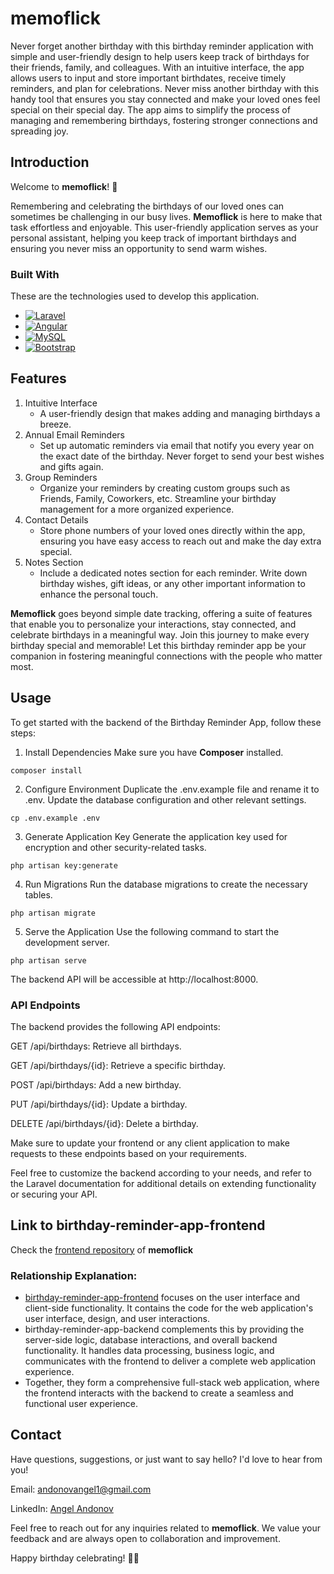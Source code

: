 # memoflick

Never forget another birthday with this birthday reminder application with simple and user-friendly design to help users keep track of birthdays for their friends, family, and colleagues. With an intuitive interface, the app allows users to input and store important birthdates, receive timely reminders, and plan for celebrations. Never miss another birthday with this handy tool that ensures you stay connected and make your loved ones feel special on their special day. The app aims to simplify the process of managing and remembering birthdays, fostering stronger connections and spreading joy.

## Introduction

Welcome to **memoflick**! 🎉

Remembering and celebrating the birthdays of our loved ones can sometimes be challenging in our busy lives. **Memoflick** is here to make that task effortless and enjoyable. This user-friendly application serves as your personal assistant, helping you keep track of important birthdays and ensuring you never miss an opportunity to send warm wishes.

### Built With

These are the technologies used to develop this application.

- [![Laravel](https://img.shields.io/badge/laravel-%23FF2D20.svg?style=for-the-badge&logo=laravel&logoColor=white)](https://laravel.com/)
- [![Angular](https://img.shields.io/badge/angular-%23DD0031.svg?style=for-the-badge&logo=angular&logoColor=white)](https://angular.io/)
- [![MySQL](https://img.shields.io/badge/mysql-%2300f.svg?style=for-the-badge&logo=mysql&logoColor=white)](https://www.mysql.com/)
- [![Bootstrap](https://img.shields.io/badge/bootstrap-%238511FA.svg?style=for-the-badge&logo=bootstrap&logoColor=white)](https://getbootstrap.com/)

## Features

1. Intuitive Interface
    - A user-friendly design that makes adding and managing birthdays a breeze.
2. Annual Email Reminders
    - Set up automatic reminders via email that notify you every year on the exact date of the birthday. Never forget to send your best wishes and gifts again.
3. Group Reminders
    - Organize your reminders by creating custom groups such as Friends, Family, Coworkers, etc. Streamline your birthday management for a more organized experience.
4. Contact Details
    - Store phone numbers of your loved ones directly within the app, ensuring you have easy access to reach out and make the day extra special.
5. Notes Section
    - Include a dedicated notes section for each reminder. Write down birthday wishes, gift ideas, or any other important information to enhance the personal touch.

**Memoflick** goes beyond simple date tracking, offering a suite of features that enable you to personalize your interactions, stay connected, and celebrate birthdays in a meaningful way. Join this journey to make every birthday special and memorable! Let this birthday reminder app be your companion in fostering meaningful connections with the people who matter most.

## Usage

To get started with the backend of the Birthday Reminder App, follow these steps:

1. Install Dependencies
Make sure you have **Composer** installed.
```
composer install
```
2. Configure Environment
Duplicate the .env.example file and rename it to .env. Update the database configuration and other relevant settings.
```
cp .env.example .env
```
3. Generate Application Key
Generate the application key used for encryption and other security-related tasks.
```
php artisan key:generate
```
4. Run Migrations
Run the database migrations to create the necessary tables.
```
php artisan migrate
```
5. Serve the Application
Use the following command to start the development server.
```
php artisan serve
```
The backend API will be accessible at http://localhost:8000.

### API Endpoints
The backend provides the following API endpoints:

GET /api/birthdays: Retrieve all birthdays.

GET /api/birthdays/{id}: Retrieve a specific birthday.

POST /api/birthdays: Add a new birthday.

PUT /api/birthdays/{id}: Update a birthday.

DELETE /api/birthdays/{id}: Delete a birthday.

Make sure to update your frontend or any client application to make requests to these endpoints based on your requirements.

Feel free to customize the backend according to your needs, and refer to the Laravel documentation for additional details on extending functionality or securing your API.

## Link to birthday-reminder-app-frontend

Check the [frontend repository](https://github.com/andonovangel/birthday-reminder-app-frontend) of **memoflick**

### Relationship Explanation:

- [birthday-reminder-app-frontend](https://github.com/andonovangel/birthday-reminder-app-frontend) focuses on the user interface and client-side functionality. It contains the code for the web application's user interface, design, and user interactions.
- birthday-reminder-app-backend complements this by providing the server-side logic, database interactions, and overall backend functionality. It handles data processing, business logic, and communicates with the frontend to deliver a complete web application experience.
- Together, they form a comprehensive full-stack web application, where the frontend interacts with the backend to create a seamless and functional user experience.

## Contact

Have questions, suggestions, or just want to say hello? I'd love to hear from you!

Email: andonovangel1@gmail.com

LinkedIn: [Angel Andonov](https://www.linkedin.com/in/andonovangel/)

Feel free to reach out for any inquiries related to **memoflick**. We value your feedback and are always open to collaboration and improvement.

Happy birthday celebrating! 🎂🎉

